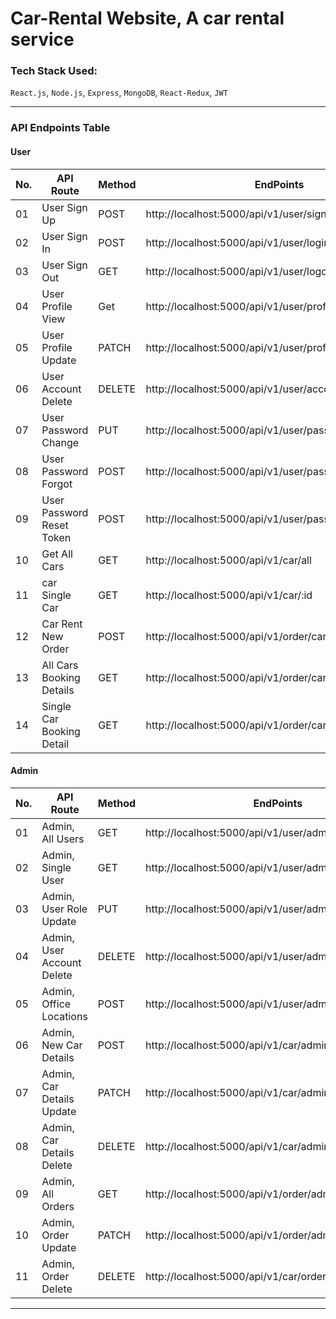 # Car-Rental Website, A car rental service

### Tech Stack Used:
`React.js`, `Node.js`, `Express`, `MongoDB`, `React-Redux`, `JWT` 

------------------------------------------------------------------------

### API Endpoints Table

#### User
| No. | API Route                 | Method | EndPoints                                               | Status |
| --- | ------------------------- | ------ | ------------------------------------------------------- | ------ |
|  01 | User Sign Up              | POST   |http://localhost:5000/api/v1/user/signup                 | - []  | 
|  02 | User Sign In              | POST   |http://localhost:5000/api/v1/user/login                  | - []  | 
|  03 | User Sign Out             | GET    |http://localhost:5000/api/v1/user/logout                 | -[x]  | 
|  04 | User Profile View         | Get    |http://localhost:5000/api/v1/user/profile                | - [x]  | 
|  05 | User Profile Update       | PATCH  |http://localhost:5000/api/v1/user/profile/update         | - [x]  | 
|  06 | User Account Delete       | DELETE |http://localhost:5000/api/v1/user/account/delete         | - [x]  | 
|  07 | User Password Change      | PUT    |http://localhost:5000/api/v1/user/password/update        | - [x]  | 
|  08 | User Password Forgot      | POST   |http://localhost:5000/api/v1/user/password/forgot        | - [x]  | 
|  09 | User Password Reset Token | POST   |http://localhost:5000/api/v1/user/password/reset/:token  | - [x]  | 
|  10 | Get All Cars              | GET    |http://localhost:5000/api/v1/car/all                     | - [x]  | 
|  11 | car Single Car            | GET    |http://localhost:5000/api/v1/car/:id                     | - [x]  | 
|  12 | Car Rent New Order        | POST   |http://localhost:5000/api/v1/order/car/new               | - [x]  | 
|  13 | All Cars Booking Details  | GET    |http://localhost:5000/api/v1/order/car/all               | - [x]  | 
|  14 | Single Car Booking Detail | GET    |http://localhost:5000/api/v1/order/car/:id               | - [x]  | 

#### Admin
| No. | API Route                 | Method | EndPoints                                               | Status |
| --- | ------------------------- | ------ | ------------------------------------------------------- | ------ | 
|  01 | Admin, All Users          | GET    |http://localhost:5000/api/v1/user/admin/users            | - [x]  | 
|  02 | Admin, Single User        | GET    |http://localhost:5000/api/v1/user/admin/user/:id         | - [x]  | 
|  03 | Admin, User Role Update   | PUT    |http://localhost:5000/api/v1/user/admin/user/:id         | - [x]  | 
|  04 | Admin, User Account Delete| DELETE |http://localhost:5000/api/v1/user/admin/user/:id         | - [x]  | 
|  05 | Admin, Office Locations   | POST   |http://localhost:5000/api/v1/user/admin/office/register  | - [x]  |  
|  06 | Admin, New Car Details    | POST   |http://localhost:5000/api/v1/car/admin/register          | - [x]  | 
|  07 | Admin, Car Details Update | PATCH  |http://localhost:5000/api/v1/car/admin/detail/update/:id | - [x]  | 
|  08 | Admin, Car Details Delete | DELETE |http://localhost:5000/api/v1/car/admin/detail/delete/:id | - [x]  | 
|  09 | Admin, All Orders         | GET    |http://localhost:5000/api/v1/order/admin/all             | - [x]  | 
|  10 | Admin, Order Update       | PATCH  |http://localhost:5000/api/v1/order/admin/update/:id      | - [x]  | 
|  11 | Admin, Order Delete       | DELETE |http://localhost:5000/api/v1/car/order/admin/delete/:id  | - [x]  | 

-----------------------------------------------------------------------
